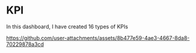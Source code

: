 # KPI
In this dashboard, I have created 16 types of KPIs
 
https://github.com/user-attachments/assets/8b477e59-4ae3-4667-8da8-70229878a3cd
